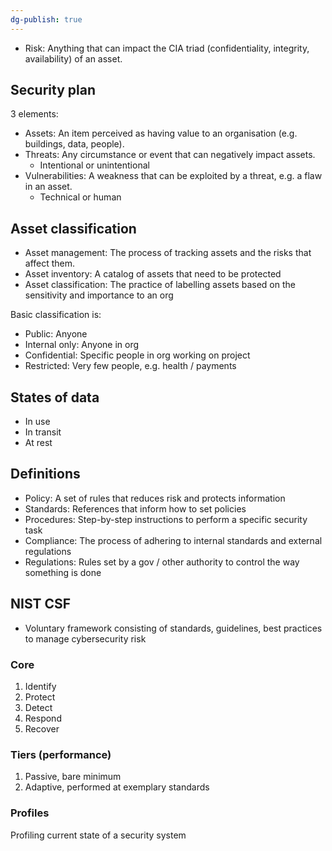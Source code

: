 ```yaml
---
dg-publish: true
---
```

- Risk: Anything that can impact the CIA triad (confidentiality, integrity, availability) of an asset.

## Security plan

3 elements:

- Assets: An item perceived as having value to an organisation (e.g. buildings, data, people).
- Threats: Any circumstance or event that can negatively impact assets.
  - Intentional or unintentional
- Vulnerabilities: A weakness that can be exploited by a threat, e.g. a flaw in an asset.
  - Technical or human

## Asset classification

- Asset management: The process of tracking assets and the risks that affect them.
- Asset inventory: A catalog of assets that need to be protected
- Asset classification: The practice of labelling assets based on the sensitivity and importance to an org

Basic classification is:

- Public: Anyone
- Internal only: Anyone in org
- Confidential: Specific people in org working on project
- Restricted: Very few people, e.g. health / payments

## States of data

- In use
- In transit
- At rest

## Definitions

- Policy: A set of rules that reduces risk and protects information
- Standards: References that inform how to set policies
- Procedures: Step-by-step instructions to perform a specific security task
- Compliance: The process of adhering to internal standards and external regulations
- Regulations: Rules set by a gov / other authority to control the way something is done

## NIST CSF

- Voluntary framework consisting of standards, guidelines, best practices to manage cybersecurity risk

### Core

1. Identify
2. Protect
3. Detect
4. Respond
5. Recover

### Tiers (performance)

1. Passive, bare minimum
2. Adaptive, performed at exemplary standards

### Profiles

Profiling current state of a security system
